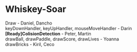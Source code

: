 # Whiskey-Soar

Draw - Daniel, Dancho <br>
keyDownHandler, keyUpHandler, mouseMoveHandler - Darin
<br>
<strong>[Ready]ColisionDetection</strong> - Peter, Martin
<br>
drawBall, drawPaddle, drawScore, drawLives - Yoanna
<br>
drawBricks - Kiril, Ceco<br>
